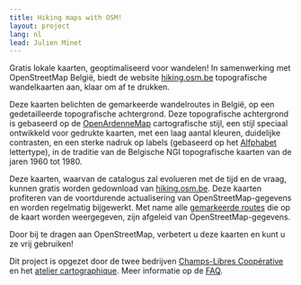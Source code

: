 ```yaml
---
title: Hiking maps with OSM!
layout: project
lang: nl
lead: Julien Minet
---
```


Gratis lokale kaarten, geoptimaliseerd voor wandelen! In samenwerking met OpenStreetMap België, biedt de website [hiking.osm.be](https://hiking.osm.be/) topografische wandelkaarten aan, klaar om af te drukken.

Deze kaarten belichten de gemarkeerde wandelroutes in België, op een gedetailleerde topografische achtergrond. Deze topografische achtergrond is gebaseerd op de [OpenArdenneMap](https://github.com/nobohan/OpenArdenneMap) cartografische stijl, een stijl speciaal ontwikkeld voor gedrukte kaarten, met een laag aantal kleuren, duidelijke contrasten, en een sterke nadruk op labels (gebaseerd op het [Alfphabet](http://osp.kitchen/foundry/) lettertype), in de traditie van de Belgische NGI topografische kaarten van de jaren 1960 tot 1980.

Deze kaarten, waarvan de catalogus zal evolueren met de tijd en de vraag, kunnen gratis worden gedownload van [hiking.osm.be](https://hiking.osm.be/). Deze kaarten profiteren van de voortdurende actualisering van OpenStreetMap-gegevens en worden regelmatig bijgewerkt. Met name alle [gemarkeerde routes](https://wiki.openstreetmap.org/wiki/WikiProject_Belgium/Conventions/Walking_Routes) die op de kaart worden weergegeven, zijn afgeleid van OpenStreetMap-gegevens.

Door bij te dragen aan OpenStreetMap, verbetert u deze kaarten en kunt u ze vrij gebruiken!

Dit project is opgezet door de twee bedrijven [Champs-Libres Coopérative](https://www.champs-libres.coop/) en het [atelier cartographique](https://atelier-cartographique.be/). Meer informatie op de [FAQ](https://hiking.osm.be/nl/index.html#FAQ).
